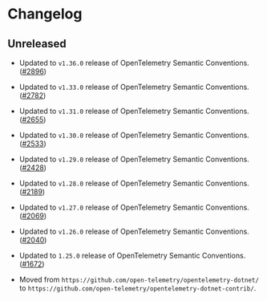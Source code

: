 # Changelog

## Unreleased

* Updated to `v1.36.0` release of OpenTelemetry Semantic Conventions.
  ([#2896](https://github.com/open-telemetry/opentelemetry-dotnet-contrib/pull/2896))

* Updated to `v1.33.0` release of OpenTelemetry Semantic Conventions.
  ([#2782](https://github.com/open-telemetry/opentelemetry-dotnet-contrib/pull/2782))

* Updated to `v1.31.0` release of OpenTelemetry Semantic Conventions.
  ([#2655](https://github.com/open-telemetry/opentelemetry-dotnet-contrib/pull/2655))

* Updated to `v1.30.0` release of OpenTelemetry Semantic Conventions.
  ([#2533](https://github.com/open-telemetry/opentelemetry-dotnet-contrib/pull/2533))

* Updated to `v1.29.0` release of OpenTelemetry Semantic Conventions.
  ([#2428](https://github.com/open-telemetry/opentelemetry-dotnet-contrib/pull/2428))

* Updated to `v1.28.0` release of OpenTelemetry Semantic Conventions.
  ([#2189](https://github.com/open-telemetry/opentelemetry-dotnet-contrib/pull/2189))

* Updated to `v1.27.0` release of OpenTelemetry Semantic Conventions.
  ([#2069](https://github.com/open-telemetry/opentelemetry-dotnet-contrib/pull/2069))

* Updated to `v1.26.0` release of OpenTelemetry Semantic Conventions.
  ([#2040](https://github.com/open-telemetry/opentelemetry-dotnet-contrib/pull/2040))

* Updated to `1.25.0` release of OpenTelemetry Semantic Conventions.
  ([#1672](https://github.com/open-telemetry/opentelemetry-dotnet-contrib/pull/1672))

* Moved from `https://github.com/open-telemetry/opentelemetry-dotnet/` to
  `https://github.com/open-telemetry/opentelemetry-dotnet-contrib/`.
